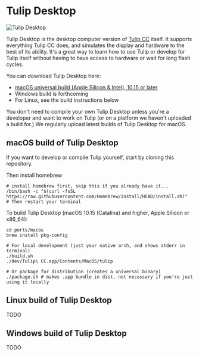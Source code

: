 # Tulip Desktop

![Tulip Desktop](https://raw.githubusercontent.com/bwhitman/tulipcc/raw/main/docs/pics/desktop.png)

Tulip Desktop is the desktop computer version of [Tulip CC](../README.md) itself. It supports everything Tulip CC does, and simulates the display and hardware to the best of its ability. It's a great way to learn how to use Tulip or develop for Tulip itself without having to have access to hardware or wait for long flash cycles. 

You can download Tulip Desktop here:

 * [macOS universal build (Apple Silicon & Intel), 10.15 or later](https://github.com/bwhitman/tulipcc/releases/download/v0.1/Tulip.CC.4.zip)
 * Windows build is forthcoming
 * For Linux, see the build instructions below

You don't need to compile your own Tulip Desktop unless you're a developer and want to work on Tulip (or on a platform we haven't uploaded a build for.) We regularly upload latest builds of Tulip Desktop for macOS.

## macOS build of Tulip Desktop 

If you want to develop or compile Tulip yourself, start by cloning this repository. 

Then install homebrew

```
# install homebrew first, skip this if you already have it...
/bin/bash -c "$(curl -fsSL https://raw.githubusercontent.com/Homebrew/install/HEAD/install.sh)"
# Then restart your terminal
```

To build Tulip Desktop (macOS 10.15 (Catalina) and higher, Apple Silicon or x86_64):

```
cd ports/macos
brew install pkg-config

# For local development (just your native arch, and shows stderr in terminal)
./build.sh
./dev/Tulip\ CC.app/Contents/MacOS/tulip

# Or package for distribution (creates a universal binary)
./package.sh # makes .app bundle in dist, not necessary if you're just using it locally
```

## Linux build of Tulip Desktop

TODO

## Windows build of Tulip Desktop

TODO 
